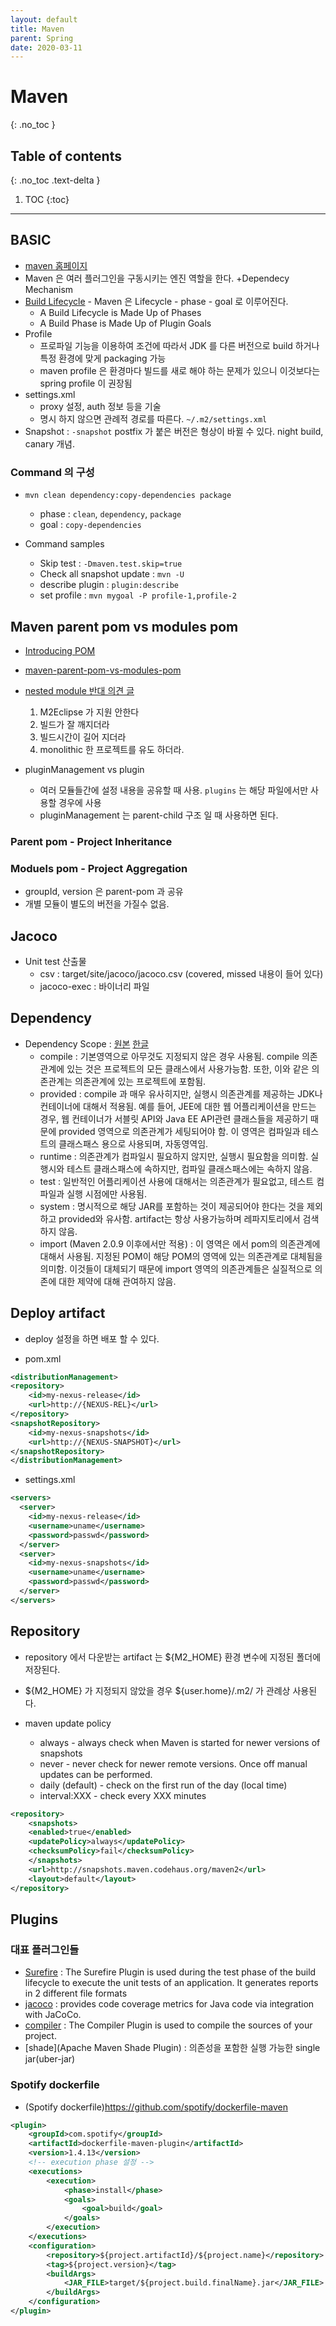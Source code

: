 ```yaml
---
layout: default
title: Maven
parent: Spring
date: 2020-03-11
---
```


# Maven
{: .no_toc }

## Table of contents
{: .no_toc .text-delta }

1. TOC
{:toc}

---

## BASIC

- [maven 홈페이지](https://maven.apache.org/)
- Maven 은 여러 플러그인을 구동시키는 엔진 역할을 한다. +Dependecy Mechanism
- [Build Lifecycle](https://maven.apache.org/guides/introduction/introduction-to-the-lifecycle.html) - Maven 은 Lifecycle - phase - goal 로 이루어진다.
  - A Build Lifecycle is Made Up of Phases
  - A Build Phase is Made Up of Plugin Goals
- Profile
  - 프로파일 기능을 이용하여 조건에 따라서 JDK 를 다른 버전으로 build 하거나 특정 환경에 맞게 packaging 가능
  - maven profile 은 환경마다 빌드를 새로 해야 하는 문제가 있으니 이것보다는 spring profile 이 권장됨
- settings.xml
  - proxy 설정, auth 정보 등을 기술
  - 명시 하지 않으면 관례적 경로를 따른다. `~/.m2/settings.xml`
- Snapshot : `-snapshot` postfix 가 붙은 버전은 형상이 바뀔 수 있다. night build, canary 개념.

### Command 의 구성

- ```mvn clean dependency:copy-dependencies package```
  - phase : `clean`, `dependency`, `package`
  - goal : `copy-dependencies`

- Command samples
  - Skip test : `-Dmaven.test.skip=true`
  - Check all snapshot update : `mvn -U`
  - describe plugin : `plugin:describe`
  - set profile : `mvn mygoal -P profile-1,profile-2`

## Maven parent pom vs modules pom

- [Introducing POM](http://maven.apache.org/guides/introduction/introduction-to-the-pom.html)
- [maven-parent-pom-vs-modules-pom](https://stackoverflow.com/questions/1992213/maven-parent-pom-vs-modules-pom)
- [nested module 반대 의견 글](https://rgladwell.wordpress.com/2010/12/06/4-reasons-why-maven-nested-modules-suck/)
  1. M2Eclipse 가 지원 안한다
  2. 빌드가 잘 깨지더라
  3. 빌드시간이 길어 지더라
  4. monolithic 한 프로젝트를 유도 하더라.

- pluginManagement vs plugin
  - 여러 모듈들간에 설정 내용을 공유할 때 사용. `plugins` 는 해당 파일에서만 사용할 경우에 사용
  - pluginManagement 는 parent-child 구조 일 때 사용하면 된다.

### Parent pom - Project Inheritance

### Moduels pom - Project Aggregation

- groupId, version 은 parent-pom 과 공유
- 개별 모듈이 별도의 버전을 가질수 없음.


## Jacoco

- Unit test 산출물
  - csv : target/site/jacoco/jacoco.csv (covered, missed 내용이 들어 있다)
  - jacoco-exec : 바이너리 파일

## Dependency

- Dependency Scope : [원본](https://maven.apache.org/guides/introduction/introduction-to-dependency-mechanism.html) [한글](https://homo-ware.tistory.com/43)
  - compile : 기본영역으로 아무것도 지정되지 않은 경우 사용됨. compile 의존관계에 있는 것은 프로젝트의 모든 클래스에서 사용가능함. 또한, 이와 같은 의존관계는 의존관계에 있는 프로젝트에 포함됨.
  - provided : compile 과 매우 유사히지만, 실행시 의존관계를 제공하는 JDK나 컨테이너에 대해서 적용됨. 예를 들어, JEE에 대한 웹 어플리케이션을 만드는 경우, 웹 컨테이너가 서블릿 API와 Java EE API관련 클래스들을 제공하기 때문에 provided 영역으로 의존관계가 세팅되어야 함. 이 영역은 컴파일과 테스트의 클래스패스 용으로 사용되며, 자동영역임.
  - runtime : 의존관계가 컴파일시 필요하지 않지만, 실행시 필요함을 의미함. 실행시와 테스트 클래스패스에 속하지만, 컴파일 클래스패스에는 속하지 않음.
  - test : 일반적인 어플리케이션 사용에 대해서는 의존관계가 필요없고, 테스트 컴파일과 실행 시점에만 사용됨.
  - system : 명시적으로 해당 JAR를 포함하는 것이 제공되어야 한다는 것을 제외하고 provided와 유사함. artifact는 항상 사용가능하며 레파지토리에서 검색하지 않음.
  - import (Maven 2.0.9 이후에서만 적용) : 이 영역은 <dependencyManagement>에서 pom의 의존관계에 대해서 사용됨. 지정된 POM이 해당 POM의 <dependencyManagement> 영역에 있는 의존관계로 대체됨을 의미함. 이것들이 대체되기 때문에 import 영역의 의존관계들은 실질적으로 의존에 대한 제약에 대해 관여하지 않음.



## Deploy artifact

- deploy 설정을 하면 배포 할 수 있다.

- pom.xml

```xml
<distributionManagement>
<repository>
    <id>my-nexus-release</id>
    <url>http://{NEXUS-REL}</url>
</repository>
<snapshotRepository>
    <id>my-nexus-snapshots</id>
    <url>http://{NEXUS-SNAPSHOT}</url>
</snapshotRepository>
</distributionManagement>
```

- settings.xml

```xml
<servers>
  <server>
    <id>my-nexus-release</id>
    <username>uname</username>
    <password>passwd</password>
  </server>
  <server>
    <id>my-nexus-snapshots</id>
    <username>uname</username>
    <password>passwd</password>
  </server>
</servers>
```

## Repository

- repository 에서 다운받는 artifact 는 ${M2_HOME} 환경 변수에 지정된 폴더에 저장된다.
- ${M2_HOME} 가 지정되지 않았을 경우 ${user.home}/.m2/ 가 관례상 사용된다.

- maven update policy
  - always - always check when Maven is started for newer versions of snapshots
  - never - never check for newer remote versions. Once off manual updates can be performed.
  - daily (default) - check on the first run of the day (local time)
  - interval:XXX - check every XXX minutes

```xml
<repository>
    <snapshots>
    <enabled>true</enabled>
    <updatePolicy>always</updatePolicy>
    <checksumPolicy>fail</checksumPolicy>
    </snapshots>
    <url>http://snapshots.maven.codehaus.org/maven2</url>
    <layout>default</layout>
</repository>
```
## Plugins

### 대표 플러그인들

- [Surefire](http://maven.apache.org/surefire/maven-surefire-plugin/) : The Surefire Plugin is used during the test phase of the build lifecycle to execute the unit tests of an application. It generates reports in 2 different file formats
- [jacoco](https://www.eclemma.org/jacoco/trunk/doc/maven.html) : provides code coverage metrics for Java code via integration with JaCoCo.
- [compiler](https://maven.apache.org/plugins/maven-compiler-plugin/) : The Compiler Plugin is used to compile the sources of your project.
- [shade](Apache Maven Shade Plugin) : 의존성을 포함한 실행 가능한 single jar(uber-jar)

### Spotify dockerfile

- (Spotify dockerfile)https://github.com/spotify/dockerfile-maven

```xml
<plugin>
    <groupId>com.spotify</groupId>
    <artifactId>dockerfile-maven-plugin</artifactId>
    <version>1.4.13</version>
    <!-- execution phase 설정 -->
    <executions>
        <execution>
            <phase>install</phase>
            <goals>
                <goal>build</goal>
            </goals>
        </execution>
    </executions>
    <configuration>
        <repository>${project.artifactId}/${project.name}</repository>
        <tag>${project.version}</tag>
        <buildArgs>
            <JAR_FILE>target/${project.build.finalName}.jar</JAR_FILE>
        </buildArgs>
    </configuration>
</plugin>
```
